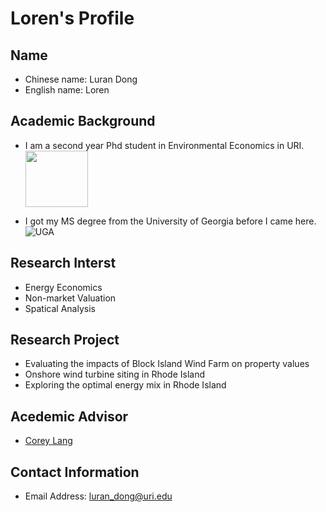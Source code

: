 # Loren's Profile
## Name
* Chinese name: Luran Dong 
* English name: Loren
## Academic Background
- I am a second year Phd student in Environmental Economics in URI. <img src="https://images.squarespace-cdn.com/content/5936a9052e69cf2cca876569/1521753364463-MTRBM0YQ2Q1BNV0LW0VF/uri1.png?format=1500w&content-type=image%2Fpng" width="100" height="90">


- I got my MS degree from the University of Georgia before I came here. 
![UGA](https://mk0sicemdawgsgcndkde.kinstacdn.com/wp/wp-content/uploads/2014/12/uga-logo-black.png)
## Research Interst 
* Energy Economics
* Non-market Valuation
* Spatical Analysis
## Research Project
* Evaluating the impacts of Block Island Wind Farm on property values
* Onshore wind turbine siting in Rhode Island
* Exploring the optimal energy mix in Rhode Island
## Acedemic Advisor
* [Corey Lang](https://works.bepress.com/corey_lang/)
## Contact Information
* Email Address: luran_dong@uri.edu

